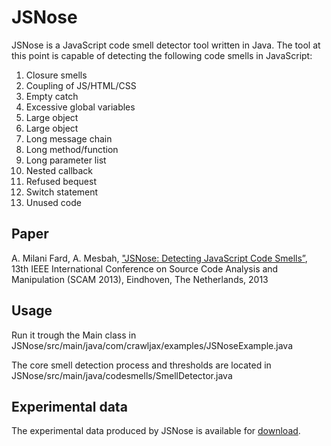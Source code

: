 JSNose
======

JSNose is a JavaScript code smell detector tool written in Java. The tool at this point is capable of detecting the following code smells in JavaScript:

1. Closure smells
2. Coupling of JS/HTML/CSS
3. Empty catch
4. Excessive global variables
5. Large object
6. Large object
7. Long message chain
8. Long method/function
9. Long parameter list
10. Nested callback
11. Refused bequest
12. Switch statement
13. Unused code

Paper
-----
A. Milani Fard, A. Mesbah, ["JSNose: Detecting JavaScript Code Smells”](https://people.ece.ubc.ca/aminmf/SCAM2013.pdf), 13th IEEE International Conference on Source Code Analysis and Manipulation (SCAM 2013), Eindhoven, The Netherlands, 2013

Usage
-----------------

Run it trough the Main class in JSNose/src/main/java/com/crawljax/examples/JSNoseExample.java

The core smell detection process and thresholds are located in JSNose/src/main/java/codesmells/SmellDetector.java


Experimental data
-----------------
The experimental data produced by JSNose is available for [download](https://people.ece.ubc.ca/aminmf/jsnose_results.zip).
